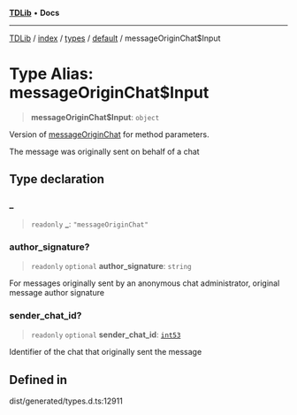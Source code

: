 [**TDLib**](../../../../../../README.md) • **Docs**

***

[TDLib](../../../../../../modules.md) / [index](../../../../../README.md) / [types](../../../README.md) / [default](../README.md) / messageOriginChat$Input

# Type Alias: messageOriginChat$Input

> **messageOriginChat$Input**: `object`

Version of [messageOriginChat](messageOriginChat.md) for method parameters.

The message was originally sent on behalf of a chat

## Type declaration

### \_

> `readonly` **\_**: `"messageOriginChat"`

### author\_signature?

> `readonly` `optional` **author\_signature**: `string`

For messages originally sent by an anonymous chat administrator, original message author signature

### sender\_chat\_id?

> `readonly` `optional` **sender\_chat\_id**: [`int53`](int53.md)

Identifier of the chat that originally sent the message

## Defined in

dist/generated/types.d.ts:12911

